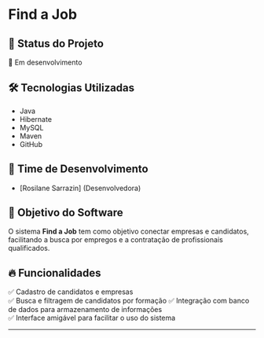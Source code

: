 # Find a Job  

## 📌 Status do Projeto  
🚧 Em desenvolvimento  

## 🛠 Tecnologias Utilizadas  
- Java  
- Hibernate  
- MySQL  
- Maven  
- GitHub  

## 👥 Time de Desenvolvimento  
- [Rosilane Sarrazin] (Desenvolvedora)  

## 🎯 Objetivo do Software  
O sistema **Find a Job** tem como objetivo conectar empresas e candidatos, facilitando a busca por empregos e a contratação de profissionais qualificados.  

## 🔥 Funcionalidades  
✅ Cadastro de candidatos e empresas  
✅ Busca e filtragem de candidatos por formação
✅ Integração com banco de dados para armazenamento de informações  
✅ Interface amigável para facilitar o uso do sistema  

---
